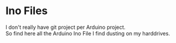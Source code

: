 # Ino Files 

I don't really have git project per Arduino project.  
So find here all the Arduino Ino File I find dusting on my harddrives.  
